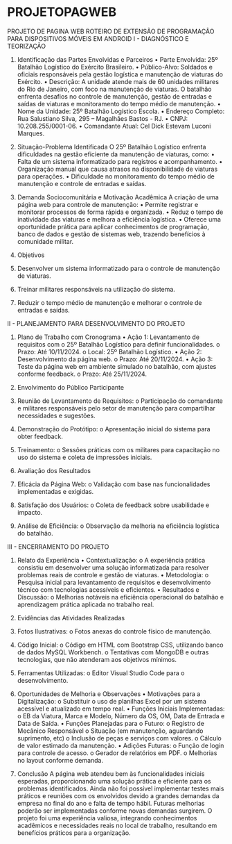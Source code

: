 # PROJETOPAGWEB
PROJETO DE PAGINA WEB
ROTEIRO DE EXTENSÃO DE PROGRAMAÇÃO PARA DISPOSITIVOS MÓVEIS EM ANDROID
I - DIAGNÓSTICO E TEORIZAÇÃO
1. Identificação das Partes Envolvidas e Parceiros
•	Parte Envolvida: 25º Batalhão Logístico do Exército Brasileiro.
•	Público-Alvo: Soldados e oficiais responsáveis pela gestão logística e manutenção de viaturas do Exército.
•	Descrição: A unidade atende mais de 60 unidades militares do Rio de Janeiro, com foco na manutenção de viaturas. O batalhão enfrenta desafios no controle de manutenção, gestão de entradas e saídas de viaturas e monitoramento do tempo médio de manutenção.
•	Nome da Unidade: 25º Batalhão Logístico Escola.
•	Endereço Completo: Rua Salustiano Silva, 295 – Magalhães Bastos - RJ.
•	CNPJ: 10.208.255/0001-06.
•	Comandante Atual: Cel Dick Estevam Luconi Marques.

2. Situação-Problema Identificada
O 25º Batalhão Logístico enfrenta dificuldades na gestão eficiente da manutenção de viaturas, como:
•	Falta de um sistema informatizado para registros e acompanhamento.
•	Organização manual que causa atrasos na disponibilidade de viaturas para operações.
•	Dificuldade no monitoramento do tempo médio de manutenção e controle de entradas e saídas.

3. Demanda Sociocomunitária e Motivação Acadêmica
A criação de uma página web para controle de manutenção:
•	Permite registrar e monitorar processos de forma rápida e organizada.
•	Reduz o tempo de inatividade das viaturas e melhora a eficiência logística.
•	Oferece uma oportunidade prática para aplicar conhecimentos de programação, banco de dados e gestão de sistemas web, trazendo benefícios à comunidade militar.


4. Objetivos
1.	Desenvolver um sistema informatizado para o controle de manutenção de viaturas.
2.	Treinar militares responsáveis na utilização do sistema.
3.	Reduzir o tempo médio de manutenção e melhorar o controle de entradas e saídas.

II - PLANEJAMENTO PARA DESENVOLVIMENTO DO PROJETO
1. Plano de Trabalho com Cronograma
•	Ação 1: Levantamento de requisitos com o 25º Batalhão Logístico para definir funcionalidades. 
o	Prazo: Até 10/11/2024.
o	Local: 25º Batalhão Logístico.
•	Ação 2: Desenvolvimento da página web.
o	Prazo: Até 20/11/2024.
•	Ação 3: Teste da página web em ambiente simulado no batalhão, com ajustes conforme feedback. 
o	Prazo: Até 25/11/2024.

2. Envolvimento do Público Participante
1.	Reunião de Levantamento de Requisitos: 
o	Participação do comandante e militares responsáveis pelo setor de manutenção para compartilhar necessidades e sugestões.
2.	Demonstração do Protótipo: 
o	Apresentação inicial do sistema para obter feedback.
3.	Treinamento: 
o	Sessões práticas com os militares para capacitação no uso do sistema e coleta de impressões iniciais.

3. Avaliação dos Resultados
1.	Eficácia da Página Web: 
o	Validação com base nas funcionalidades implementadas e exigidas.
2.	Satisfação dos Usuários: 
o	Coleta de feedback sobre usabilidade e impacto.
3.	Análise de Eficiência: 
o	Observação da melhoria na eficiência logística do batalhão.

III - ENCERRAMENTO DO PROJETO
1. Relato da Experiência
•	Contextualização: 
o	A experiência prática consistiu em desenvolver uma solução informatizada para resolver problemas reais de controle e gestão de viaturas.
•	Metodologia: 
o	Pesquisa inicial para levantamento de requisitos e desenvolvimento técnico com tecnologias acessíveis e eficientes.
•	Resultados e Discussão: 
o	Melhorias notáveis na eficiência operacional do batalhão e aprendizagem prática aplicada no trabalho real.

2. Evidências das Atividades Realizadas
1.	Fotos Ilustrativas: 
o	Fotos anexas do controle físico de manutenção.
2.	Código Inicial: 
o	Código em HTML com Bootstrap CSS, utilizando banco de dados MySQL Workbench.
o	Tentativas com MongoDB e outras tecnologias, que não atenderam aos objetivos mínimos.
3.	Ferramentas Utilizadas: 
o	Editor Visual Studio Code para o desenvolvimento.

3. Oportunidades de Melhoria e Observações
•	Motivações para a Digitalização: 
o	Substituir o uso de planilhas Excel por um sistema acessível e atualizado em tempo real.
•	Funções Iniciais Implementadas: 
o	EB da Viatura, Marca e Modelo, Número da OS, OM, Data de Entrada e Data de Saída.
•	Funções Planejadas para o Futuro: 
o	Registro de Mecânico Responsável
o	 Situação (em manutenção, aguardando suprimento, etc)
o	Inclusão de peças e serviços com valores.
o	Cálculo de valor estimado da manutenção.
•	Adições Futuras: 
o	Função de login para controle de acesso.
o	Gerador de relatórios em PDF.
o	Melhorias no layout conforme demanda.

4. Conclusão
A página web atendeu bem às funcionalidades iniciais esperadas, proporcionando uma solução prática e eficiente para os problemas identificados. Ainda não foi possível implementar testes mais práticos e reuniões com os envolvidos devido a grandes demandas da empresa no final do ano e falta de tempo hábil. Futuras melhorias poderão ser implementadas conforme novas demandas surgirem. O projeto foi uma experiência valiosa, integrando conhecimentos acadêmicos e necessidades reais no local de trabalho, resultando em benefícios práticos para a organização.
